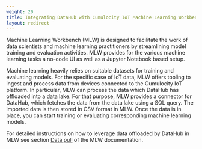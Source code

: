 ```yaml
---
weight: 20
title: Integrating DataHub with Cumulocity IoT Machine Learning Workbench
layout: redirect
---
```


Machine Learning Workbench (MLW) is designed to facilitate the work of data scientists and machine learning practitioners by streamlining model training and evaluation activities. MLW provides for the various machine learning tasks a no-code UI as well as a Jupyter Notebook based setup.

Machine learning heavily relies on suitable datasets for training and evaluating models. For the specific case of IoT data, MLW offers tooling to ingest and process data from devices connected to the Cumulocity IoT platform. In particular, MLW can process the data which DataHub has offloaded into a data lake. For that purpose, MLW provides a connector for DataHub, which fetches the data from the data lake using a SQL query. The imported data is then stored in CSV format in MLW. Once the data is in place, you can start training or evaluating corresponding machine learning models.

For detailed instructions on how to leverage data offloaded by DataHub in MLW see section [Data pull](/machine-learning/web-app-mlw/#third-party-data-pull) of the MLW documentation.
